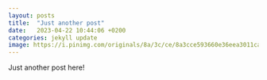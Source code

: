 ```yaml
---
layout: posts
title:  "Just another post"
date:   2023-04-22 10:44:06 +0200
categories: jekyll update
image: https://i.pinimg.com/originals/8a/3c/ce/8a3cce593660e36eea3011cab00ad401.jpg
---
```

Just another post here!